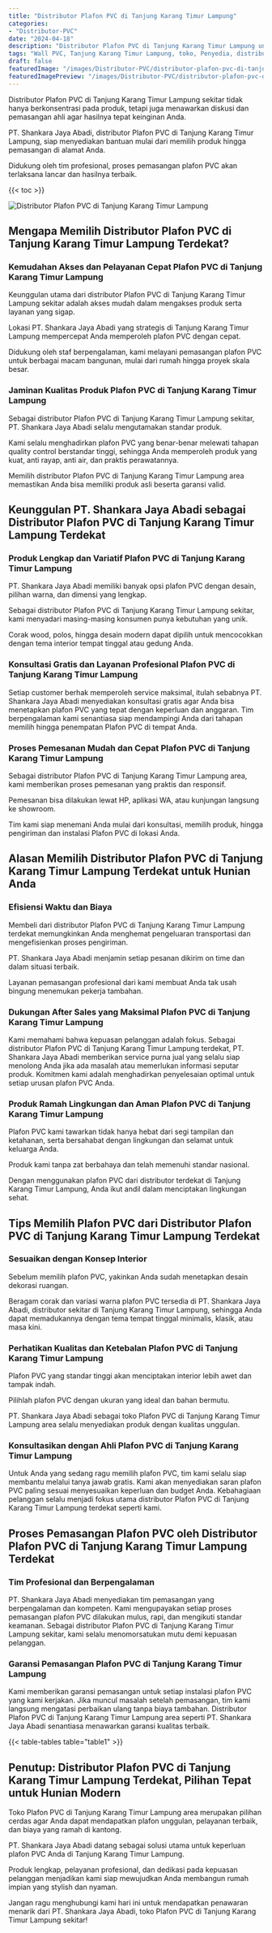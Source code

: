 ```yaml
---
title: "Distributor Plafon PVC di Tanjung Karang Timur Lampung"
categories:
- "Distributor-PVC"
date: "2024-04-18"
description: "Distributor Plafon PVC di Tanjung Karang Timur Lampung untuk rumah, perkantoran, serta gerai. Panel terbaik, variasi motif, variasi warna menarik, dengan jasa instalasi ditangani oleh tim ahli serta garansi resmi!|Layanan penyediaan Plafon PVC di Tanjung Karang Timur Lampung bagi keperluan hunian, kantor, maupun gerai, dengan material terbaik dan penempatan oleh tenaga ahli berpengalaman dan garansi resmi.|Solusi Plafon PVC di Tanjung Karang Timur Lampung yang terbukti bagi rumah, perkantoran, serta ritel, dengan material berkualitas dan pemasangan dikerjakan oleh tim profesional dan garansi resmi.|Penjualan Plafon PVC di Tanjung Karang Timur Lampung untuk tempat tinggal, kantor, dan ritel, dengan panel terbaik dan instalasi ditangani oleh tim ahli, disertai beserta jaminan resmi.}"
tags: "Wall PVC, Tanjung Karang Timur Lampung, toko, Penyedia, distributor"
draft: false
featuredImage: "/images/Distributor-PVC/distributor-plafon-pvc-di-tanjung-karang-timur-lampung.png"
featuredImagePreview: "/images/Distributor-PVC/distributor-plafon-pvc-di-tanjung-karang-timur-lampung.png"
---
```


Distributor Plafon PVC di Tanjung Karang Timur Lampung sekitar tidak hanya berkonsentrasi pada produk, tetapi juga menawarkan diskusi dan pemasangan ahli agar hasilnya tepat keinginan Anda.

PT. Shankara Jaya Abadi, distributor Plafon PVC di Tanjung Karang Timur Lampung, siap menyediakan bantuan mulai dari memilih produk hingga pemasangan di alamat Anda.

Didukung oleh tim profesional, proses pemasangan plafon PVC akan terlaksana lancar dan hasilnya terbaik.

{{< toc >}}

![Distributor Plafon PVC di Tanjung Karang Timur Lampung](/images/Distributor-PVC/Distributor-Plafon-PVC-di-Tanjung-Karang-Timur-Lampung.png)

## Mengapa Memilih Distributor Plafon PVC di Tanjung Karang Timur Lampung Terdekat?

### Kemudahan Akses dan Pelayanan Cepat Plafon PVC di Tanjung Karang Timur Lampung

Keunggulan utama dari distributor Plafon PVC di Tanjung Karang Timur Lampung sekitar adalah akses mudah dalam mengakses produk serta layanan yang sigap.

Lokasi PT. Shankara Jaya Abadi yang strategis di Tanjung Karang Timur Lampung mempercepat Anda memperoleh plafon PVC dengan cepat.

Didukung oleh staf berpengalaman, kami melayani pemasangan plafon PVC untuk berbagai macam bangunan, mulai dari rumah hingga proyek skala besar.

### Jaminan Kualitas Produk Plafon PVC di Tanjung Karang Timur Lampung

Sebagai distributor Plafon PVC di Tanjung Karang Timur Lampung sekitar, PT. Shankara Jaya Abadi selalu mengutamakan standar produk.

Kami selalu menghadirkan plafon PVC yang benar-benar melewati tahapan quality control berstandar tinggi, sehingga Anda memperoleh produk yang kuat, anti rayap, anti air, dan praktis perawatannya.

Memilih distributor Plafon PVC di Tanjung Karang Timur Lampung area memastikan Anda bisa memiliki produk asli beserta garansi valid.

## Keunggulan PT. Shankara Jaya Abadi sebagai Distributor Plafon PVC di Tanjung Karang Timur Lampung Terdekat

### Produk Lengkap dan Variatif Plafon PVC di Tanjung Karang Timur Lampung

PT. Shankara Jaya Abadi memiliki banyak opsi plafon PVC dengan desain, pilihan warna, dan dimensi yang lengkap.

Sebagai distributor Plafon PVC di Tanjung Karang Timur Lampung sekitar, kami menyadari masing-masing konsumen punya kebutuhan yang unik.

Corak wood, polos, hingga desain modern dapat dipilih untuk mencocokkan dengan tema interior tempat tinggal atau gedung Anda.

### Konsultasi Gratis dan Layanan Profesional Plafon PVC di Tanjung Karang Timur Lampung

Setiap customer berhak memperoleh service maksimal, itulah sebabnya PT. Shankara Jaya Abadi menyediakan konsultasi gratis agar Anda bisa menetapkan plafon PVC yang tepat dengan keperluan dan anggaran. Tim berpengalaman kami senantiasa siap mendampingi Anda dari tahapan memilih hingga penempatan Plafon PVC di tempat Anda.

### Proses Pemesanan Mudah dan Cepat Plafon PVC di Tanjung Karang Timur Lampung

Sebagai distributor Plafon PVC di Tanjung Karang Timur Lampung area, kami memberikan proses pemesanan yang praktis dan responsif.

Pemesanan bisa dilakukan lewat HP, aplikasi WA, atau kunjungan langsung ke showroom.

Tim kami siap menemani Anda mulai dari konsultasi, memilih produk, hingga pengiriman dan instalasi Plafon PVC di lokasi Anda.

## Alasan Memilih Distributor Plafon PVC di Tanjung Karang Timur Lampung Terdekat untuk Hunian Anda

### Efisiensi Waktu dan Biaya

Membeli dari distributor Plafon PVC di Tanjung Karang Timur Lampung terdekat memungkinkan Anda menghemat pengeluaran transportasi dan mengefisienkan proses pengiriman.

PT. Shankara Jaya Abadi menjamin setiap pesanan dikirim on time dan dalam situasi terbaik.

Layanan pemasangan profesional dari kami membuat Anda tak usah bingung menemukan pekerja tambahan.

### Dukungan After Sales yang Maksimal Plafon PVC di Tanjung Karang Timur Lampung

Kami memahami bahwa kepuasan pelanggan adalah fokus. Sebagai distributor Plafon PVC di Tanjung Karang Timur Lampung terdekat, PT. Shankara Jaya Abadi memberikan service purna jual yang selalu siap menolong Anda jika ada masalah atau memerlukan informasi seputar produk. Komitmen kami adalah menghadirkan penyelesaian optimal untuk setiap urusan plafon PVC Anda.

### Produk Ramah Lingkungan dan Aman Plafon PVC di Tanjung Karang Timur Lampung

Plafon PVC kami tawarkan tidak hanya hebat dari segi tampilan dan ketahanan, serta bersahabat dengan lingkungan dan selamat untuk keluarga Anda.

Produk kami tanpa zat berbahaya dan telah memenuhi standar nasional.

Dengan menggunakan plafon PVC dari distributor terdekat di Tanjung Karang Timur Lampung, Anda ikut andil dalam menciptakan lingkungan sehat.

## Tips Memilih Plafon PVC dari Distributor Plafon PVC di Tanjung Karang Timur Lampung Terdekat

### Sesuaikan dengan Konsep Interior

Sebelum memilih plafon PVC, yakinkan Anda sudah menetapkan desain dekorasi ruangan.

Beragam corak dan variasi warna plafon PVC tersedia di PT. Shankara Jaya Abadi, distributor sekitar di Tanjung Karang Timur Lampung, sehingga Anda dapat memadukannya dengan tema tempat tinggal minimalis, klasik, atau masa kini.

### Perhatikan Kualitas dan Ketebalan Plafon PVC di Tanjung Karang Timur Lampung

Plafon PVC yang standar tinggi akan menciptakan interior lebih awet dan tampak indah.

Pilihlah plafon PVC dengan ukuran yang ideal dan bahan bermutu.

PT. Shankara Jaya Abadi sebagai toko Plafon PVC di Tanjung Karang Timur Lampung area selalu menyediakan produk dengan kualitas unggulan.

### Konsultasikan dengan Ahli Plafon PVC di Tanjung Karang Timur Lampung

Untuk Anda yang sedang ragu memilih plafon PVC, tim kami selalu siap membantu melalui tanya jawab gratis. Kami akan menyediakan saran plafon PVC paling sesuai menyesuaikan keperluan dan budget Anda. Kebahagiaan pelanggan selalu menjadi fokus utama distributor Plafon PVC di Tanjung Karang Timur Lampung terdekat seperti kami.

## Proses Pemasangan Plafon PVC oleh Distributor Plafon PVC di Tanjung Karang Timur Lampung Terdekat

### Tim Profesional dan Berpengalaman

PT. Shankara Jaya Abadi menyediakan tim pemasangan yang berpengalaman dan kompeten. Kami mengupayakan setiap proses pemasangan plafon PVC dilakukan mulus, rapi, dan mengikuti standar keamanan. Sebagai distributor Plafon PVC di Tanjung Karang Timur Lampung sekitar, kami selalu menomorsatukan mutu demi kepuasan pelanggan.

### Garansi Pemasangan Plafon PVC di Tanjung Karang Timur Lampung

Kami memberikan garansi pemasangan untuk setiap instalasi plafon PVC yang kami kerjakan. Jika muncul masalah setelah pemasangan, tim kami langsung mengatasi perbaikan ulang tanpa biaya tambahan. Distributor Plafon PVC di Tanjung Karang Timur Lampung area seperti PT. Shankara Jaya Abadi senantiasa menawarkan garansi kualitas terbaik.

{{< table-tables table="table1" >}}

## Penutup: Distributor Plafon PVC di Tanjung Karang Timur Lampung Terdekat, Pilihan Tepat untuk Hunian Modern

Toko Plafon PVC di Tanjung Karang Timur Lampung area merupakan pilihan cerdas agar Anda dapat mendapatkan plafon unggulan, pelayanan terbaik, dan biaya yang ramah di kantong.

PT. Shankara Jaya Abadi datang sebagai solusi utama untuk keperluan plafon PVC Anda di Tanjung Karang Timur Lampung.

Produk lengkap, pelayanan profesional, dan dedikasi pada kepuasan pelanggan menjadikan kami siap mewujudkan Anda membangun rumah impian yang stylish dan nyaman.

Jangan ragu menghubungi kami hari ini untuk mendapatkan penawaran menarik dari PT. Shankara Jaya Abadi, toko Plafon PVC di Tanjung Karang Timur Lampung sekitar!
